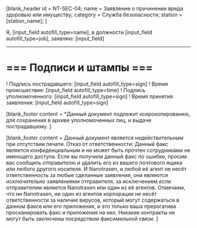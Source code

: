 [blank_header
id = NT-SEC-04;
name = Заявление о причинении вреда здоровью или имуществу;
category = Служба безопасности;
station = [station_name];
]

Я, [input_field  autofill_type=name], в должности [input_field autofill_type=job], заявляю: [input_field]

---

# === Подписи и штампы ===

! Подпись пострадавшего: [input_field autofill_type=sign]
! Время происшествия: [input_field autofill_type=time]
! Подпись уполномоченного: [input_field autofill_type=sign]
! Время принятия заявления: [input_field autofill_type=sign]

[blank_footer
content = *Данный документ подлежит ксерокопированию, для сохранения в архиве уполномоченных лиц, и выдаче пострадавшему.
]

[blank_footer
content = Данный документ является недействительным при отсутствии печати.
Отказ от ответственности: Данный факс является конфиденциальным и не может быть прочтен сотрудниками не имеющего доступа. Если вы получили данный факс по ошибке, просим вас сообщить отправителю и удалить его из вашего почтового ящика или любого другого носителя. И Nanotrasen, и любой её агент не несёт ответственность за любые сделанные заявления, они являются исключительно заявлениями отправителя, за исключением если отправителем является Nanotrasen или один из её агентов. Отмечаем, что ни Nanotrasen, ни один из агентов корпорации не несёт ответственности за наличие вирусов, который могут содержаться в данном факсе или его приложения, и это только ваша прерогатива просканировать факс и приложения на них. Никакие контракты не могут быть заключены посредством факсимильной связи.
]
